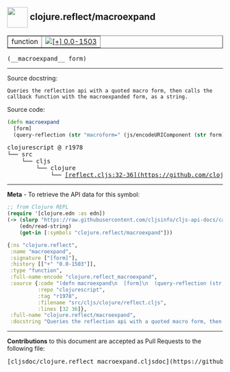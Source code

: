 ## <img width="48px" valign="middle" src="http://i.imgur.com/Hi20huC.png"> clojure.reflect/macroexpand

 <table border="1">
<tr>

<td>function</td>
<td><a href="https://github.com/cljsinfo/cljs-api-docs/tree/0.0-1503"><img valign="middle" alt="[+] 0.0-1503" src="https://img.shields.io/badge/+-0.0--1503-lightgrey.svg"></a> </td>
</tr>
</table>

 <samp>
(__macroexpand__ form)<br>
</samp>

---




Source docstring:

```
Queries the reflection api with a quoted macro form, then calls the
callback function with the macroexpanded form, as a string.
```

Source code:

```clj
(defn macroexpand
  [form]
  (query-reflection (str "macroform=" (js/encodeURIComponent (str form))) println))
```

 <pre>
clojurescript @ r1978
└── src
    └── cljs
        └── clojure
            └── <ins>[reflect.cljs:32-36](https://github.com/clojure/clojurescript/blob/r1978/src/cljs/clojure/reflect.cljs#L32-L36)</ins>
</pre>


---

__Meta__ - To retrieve the API data for this symbol:

```clj
;; from Clojure REPL
(require '[clojure.edn :as edn])
(-> (slurp "https://raw.githubusercontent.com/cljsinfo/cljs-api-docs/catalog/cljs-api.edn")
    (edn/read-string)
    (get-in [:symbols "clojure.reflect/macroexpand"]))
```

```clj
{:ns "clojure.reflect",
 :name "macroexpand",
 :signature ["[form]"],
 :history [["+" "0.0-1503"]],
 :type "function",
 :full-name-encode "clojure.reflect_macroexpand",
 :source {:code "(defn macroexpand\n  [form]\n  (query-reflection (str \"macroform=\" (js/encodeURIComponent (str form))) println))",
          :repo "clojurescript",
          :tag "r1978",
          :filename "src/cljs/clojure/reflect.cljs",
          :lines [32 36]},
 :full-name "clojure.reflect/macroexpand",
 :docstring "Queries the reflection api with a quoted macro form, then calls the\ncallback function with the macroexpanded form, as a string."}

```

---

__Contributions__ to this document are accepted as Pull Requests to the following file:

 <pre>
[cljsdoc/clojure.reflect_macroexpand.cljsdoc](https://github.com/cljsinfo/cljs-api-docs/blob/master/cljsdoc/clojure.reflect_macroexpand.cljsdoc)
</pre>

